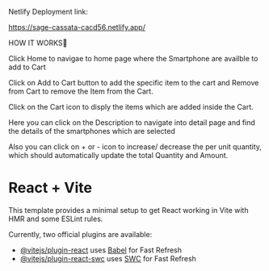 Netlify Deployment link:

https://sage-cassata-cacd56.netlify.app/

HOW IT WORKS🤔

Click Home to navigae to home page where the Smartphone are availble to add to Cart

Click on Add to Cart button to add the specific item to the cart and Remove from Cart to remove the Item from the Cart.

Click on the Cart icon to disply the items which are added inside the Cart.

Here you can click on the Description to navigate into detail page and find the details of the smartphones which are selected

Also you can click on + or - icon to increase/ decrease the per unit quantity, which should automatically update the total Quantity and Amount.

# React + Vite

This template provides a minimal setup to get React working in Vite with HMR and some ESLint rules.

Currently, two official plugins are available:

- [@vitejs/plugin-react](https://github.com/vitejs/vite-plugin-react/blob/main/packages/plugin-react/README.md) uses [Babel](https://babeljs.io/) for Fast Refresh
- [@vitejs/plugin-react-swc](https://github.com/vitejs/vite-plugin-react-swc) uses [SWC](https://swc.rs/) for Fast Refresh

